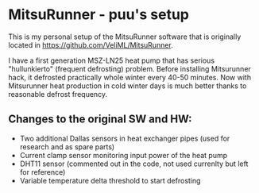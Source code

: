 # MitsuRunner - puu's setup

This is my personal setup of the MitsuRunner software that is originally located in https://github.com/VeliML/MitsuRunner.

I have a first generation MSZ-LN25 heat pump that has serious "hullunkierto" (frequent defrosting) problem. Before installing Mitsurunner hack, it defrosted practically whole winter every 40-50 minutes. Now with Mitsurunner heat production in cold winter days is much better thanks to reasonable defrost frequency.

## Changes to the original SW and HW:
- Two additional Dallas sensors in heat exchanger pipes (used for research and as spare parts)
- Current clamp sensor monitoring input power of the heat pump
- DHT11 sensor (commented out in the code, not used currenlty but left for reference)
- Variable temperature delta threshold to start defrosting
